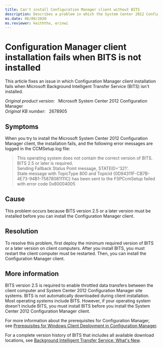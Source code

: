 ```yaml
---
title: Can't install Configuration Manager client without BITS
description: Describes a problem in which the System Center 2012 Configuration Manager client installation fails when BITS is not installed.
ms.date: 06/09/2020
ms.reviewer: keiththo, erinwi
---
```

# Configuration Manager client installation fails when BITS is not installed

This article fixes an issue in which Configuration Manager client installation fails when Microsoft Background Intelligent Transfer Service (BITS) isn't installed.

_Original product version:_ &nbsp; Microsoft System Center 2012 Configuration Manager  
_Original KB number:_ &nbsp; 2678905

## Symptoms

When you try to install the Microsoft System Center 2012 Configuration Manager client, the installation fails, and the following error messages are logged in the CCMSetup.log file:

> This operating system does not contain the correct version of BITS. BITS 2.5 or later is required.  
> Sending Fallback Status Point message, STATEID='321'.  
> State message with TopicType 800 and TopicId {0D94311F-CB7B-4E73-94B1-75878081111C} has been sent to the FSPCcmSetup failed with error code 0x80004005

## Cause

This problem occurs because BITS version 2.5 or a later version must be installed before you can install the Configuration Manager client.

## Resolution

To resolve this problem, first deploy the minimum required version of BITS or a later version on client computers. After you install BITS, you must restart the client computer must be restarted. Then, you can install the Configuration Manager client.

## More information

BITS version 2.5 is required to enable throttled data transfers between the client computer and System Center 2012 Configuration Manager site systems. BITS is not automatically downloaded during client installation. Most operating systems include BITS. However, if your operating system doesn't include BITS, you must install BITS before you install the System Center 2012 Configuration Manager client.

For more information about the prerequisites for Configuration Manager, see [Prerequisites for Windows Client Deployment in Configuration Manager](/previous-versions/system-center/system-center-2012-R2/gg682042(v=technet.10)?redirectedfrom=MSDN).

For a complete version history of BITS that includes all available download locations, see [Background Intelligent Transfer Service: What's New](/windows/win32/bits/what-s-new?redirectedfrom=MSDN).

